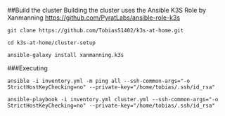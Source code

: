 ##Build the cluster
Building the cluster uses the Ansible K3S Role by Xanmanning https://github.com/PyratLabs/ansible-role-k3s

```
git clone https://github.com/TobiasS1402/k3s-at-home.git

cd k3s-at-home/cluster-setup

ansible-galaxy install xanmanning.k3s
```

###Executing
```
ansible -i inventory.yml -m ping all --ssh-common-args="-o StrictHostKeyChecking=no" --private-key="/home/tobias/.ssh/id_rsa"

ansible-playbook -i inventory.yml cluster.yml --ssh-common-args="-o StrictHostKeyChecking=no" --private-key="/home/tobias/.ssh/id_rsa"
```
